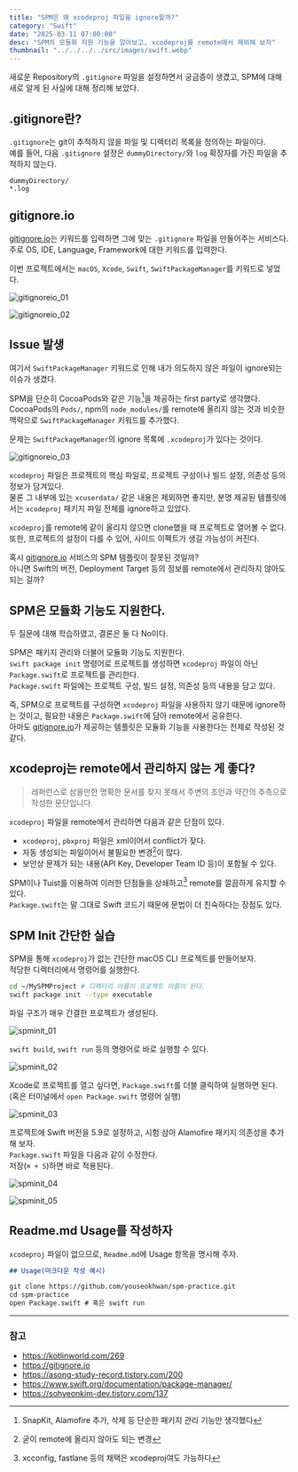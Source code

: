 ```yaml
---
title: "SPM은 왜 xcodeproj 파일을 ignore할까?"
category: "Swift"
date: "2025-03-11 07:00:00"
desc: "SPM의 모듈화 지원 기능을 알아보고, xcodeproj를 remote에서 제외해 보자"
thumbnail: "../../../../src/images/swift.webp"
---
```


새로운 Repository의 `.gitignore` 파일을 설정하면서 궁금증이 생겼고, SPM에 대해 새로 알게 된 사실에 대해 정리해 보았다.

## .gitignore란?

`.gitignore`는 git이 추적하지 않을 파일 및 디렉터리 목록을 정의하는 파일이다.<br>
예를 들어, 다음 `.gitignore` 설정은 `dummyDirectory/`와 `log` 확장자를 가진 파일을 추적하지 않는다.

```
dummyDirectory/
*.log
```

## gitignore.io

[gitignore.io](https://gitignore.io)는 키워드를 입력하면 그에 맞는 `.gitignore` 파일을 만들어주는 서비스다.<br>
주로 OS, IDE, Language, Framework에 대한 키워드를 입력한다.

이번 프로젝트에서는 `macOS`, `Xcode`, `Swift`, `SwiftPackageManager`를 키워드로 넣었다.

![gitignoreio_01](gitignoreio_01.png)

![gitignoreio_02](gitignoreio_02.png)

## Issue 발생

여기서 `SwiftPackageManager` 키워드로 인해 내가 의도하지 않은 파일이 ignore되는 이슈가 생겼다.

SPM을 단순히 CocoaPods와 같은 기능[^1]을 제공하는 first party로 생각했다.<br>
CocoaPods의 `Pods/`, npm의 `node_modules/`를 remote에 올리지 않는 것과 비슷한 맥락으로 `SwiftPackageManager` 키워드를 추가했다.

문제는 `SwiftPackageManager`의 ignore 목록에 `.xcodeproj`가 있다는 것이다.

![gitignoreio_03](gitignoreio_03.png)

`xcodeproj` 파일은 프로젝트의 핵심 파일로, 프로젝트 구성이나 빌드 설정, 의존성 등의 정보가 담겨있다.<br>
물론 그 내부에 있는 `xcuserdata/` 같은 내용은 제외하면 좋지만, 분명 제공된 템플릿에서는 `xcodeproj` 패키지 파일 전체를 ignore하고 있었다.

`xcodeproj`를 remote에 같이 올리지 않으면 clone했을 때 프로젝트로 열어볼 수 없다.<br>
또한, 프로젝트의 설정이 다를 수 있어, 사이드 이펙트가 생길 가능성이 커진다.

혹시 [gitignore.io](https://gitignore.io) 서비스의 SPM 템플릿이 잘못된 것일까?<br>
아니면 Swift의 버전, Deployment Target 등의 정보를 remote에서 관리하지 않아도 되는 걸까?

## SPM은 모듈화 기능도 지원한다.

두 질문에 대해 학습하였고, 결론은 둘 다 No이다.

SPM은 패키지 관리와 더불어 모듈화 기능도 지원한다.<br>
`swift package init` 명령어로 프로젝트를 생성하면 `xcodeproj` 파일이 아닌 `Package.swift`로 프로젝트를 관리한다.<br>
`Package.swift` 파일에는 프로젝트 구성, 빌드 설정, 의존성 등의 내용을 담고 있다.

즉, SPM으로 프로젝트를 구성하면 `xcodeproj` 파일을 사용하지 않기 때문에 ignore하는 것이고, 필요한 내용은 `Package.swift`에 담아 remote에서 공유한다.<br>
아마도 [gitignore.io](https://gitignore.io)가 제공하는 템플릿은 모듈화 기능을 사용한다는 전제로 작성된 것 같다.

## xcodeproj는 remote에서 관리하지 않는 게 좋다?

> 레퍼런스로 삼을만한 명확한 문서를 찾지 못해서 주변의 조언과 약간의 추측으로 작성한 문단입니다.

`xcodeproj` 파일을 remote에서 관리하면 다음과 같은 단점이 있다.

* `xcodeproj`, `pbxproj` 파일은 xml이어서 conflict가 잦다.
* 자동 생성되는 파일이어서 불필요한 변경[^2]이 많다.
* 보안상 문제가 되는 내용(API Key, Developer Team ID 등)이 포함될 수 있다.

SPM이나 Tuist를 이용하여 이러한 단점들을 상쇄하고[^3] remote를 깔끔하게 유지할 수 있다.<br>
`Package.swift`는 말 그대로 Swift 코드기 때문에 문법이 더 친숙하다는 장점도 있다.

## SPM Init 간단한 실습

SPM을 통해 `xcodeproj`가 없는 간단한 macOS CLI 프로젝트를 만들어보자.<br>
적당한 디렉터리에서 명령어를 실행한다.

```bash
cd ~/MySPMProject # 디렉터리 이름이 프로젝트 이름이 된다.
swift package init --type executable
```

파일 구조가 매우 간결한 프로젝트가 생성된다.

![spminit_01](spminit_01.png)

`swift build`, `swift run` 등의 명령어로 바로 실행할 수 있다.

![spminit_02](spminit_02.png)

Xcode로 프로젝트를 열고 싶다면, `Package.swift`를 더블 클릭하여 실행하면 된다.<br>
(혹은 터미널에서 `open Package.swift` 명령어 실행)

![spminit_03](spminit_03.png)

프로젝트에 Swift 버전을 5.9로 설정하고, 시험 삼아 Alamofire 패키지 의존성을 추가해 보자.<br>
`Package.swift` 파일을 다음과 같이 수정한다.<br>
저장(`⌘ + S`)하면 바로 적용된다.

![spminit_04](spminit_04.png)

![spminit_05](spminit_05.png)

## Readme.md Usage를 작성하자

`xcodeproj` 파일이 없으므로, `Readme.md`에 Usage 항목을 명시해 주자.

```markdown
## Usage(마크다운 작성 예시)

git clone https://github.com/youseokhwan/spm-practice.git
cd spm-practice
open Package.swift # 혹은 swift run
```

---

### 참고

- https://kotlinworld.com/269
- https://gitignore.io
- https://asong-study-record.tistory.com/200
- https://www.swift.org/documentation/package-manager/
- https://sohyeonkim-dev.tistory.com/137

[^1]: SnapKit, Alamofire 추가, 삭제 등 단순한 패키지 관리 기능만 생각했다
[^2]: 굳이 remote에 올리지 않아도 되는 변경
[^3]: xcconfig, fastlane 등의 채택은 xcodeproj여도 가능하다